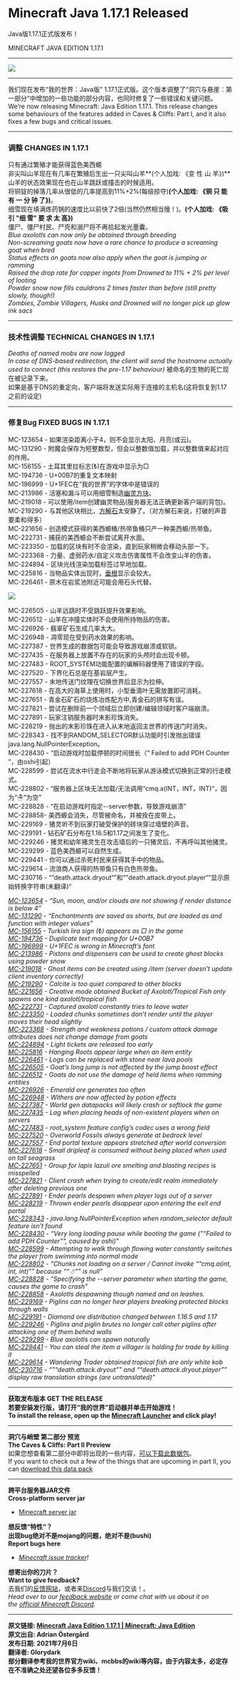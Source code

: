 # Minecraft Java 1.17.1 Released

Java版1.17.1正式版发布！​

MINECRAFT JAVA EDITION 1.17.1​

****

![](pic\2021081802\1629266436064.png)

****

我们现在发布“我的世界：Java版" 1.17.1正式版。这个版本调整了“洞穴与悬崖：第一部分”中增加的一些功能的部分内容，也同时修复了一些错误和关键问题。  
We’re now releasing Minecraft: Java Edition 1.17.1. This release changes some behaviours of the features added in Caves & Cliffs: Part I, and it also fixes a few bugs and critical issues.

****

### 调整 CHANGES IN 1.17.1​

只有通过繁殖才能获得蓝色美西螈  
非尖叫山羊现在有几率在繁殖后生出一只尖叫山羊**(个人加戏: 《变 性 山 羊》)**  
山羊的状态效果现在也在山羊跳跃或撞击的时候适用。  
将铜锭的掉落几率从很低的几率提高到11%+2%(每级掠夺)**(个人加戏: 《铜 只 能 有 一 分 钟 了》)**。  
细雪现在填满炼药锅的速度比以前快了2倍(当然仍然相当慢！)。**(个人加戏: 《吸 引 "细 雪" 要 求 太 高》)**  
僵尸、僵尸村民、尸壳和溺尸将不再拾起发光墨囊。  
*Blue axolotls can now only be obtained through breeding  
Non-screaming goats now have a rare chance to produce a screaming goat when bred  
Status effects on goats now also apply when the goat is jumping or ramming  
Raised the drop rate for copper ingots from Drowned to 11% + 2% per level of looting  
Powder snow now fills cauldrons 2 times faster than before (still pretty slowly, though!)  
Zombies, Zombie Villagers, Husks and Drowned will no longer pick up glow ink sacs*

* * *

### 技术性调整 TECHNICAL CHANGES IN 1.17.1​

*Deaths of named mobs are now logged  
In case of DNS-based redirection, the client will send the hostname actually used to connect (this restores the pre-1.17 behaviour)*
被命名的生物的死亡现在被记录下来。  
如果是基于DNS的重定向，客户端将发送实际用于连接的主机名(这将恢复到1.17之前的设定)  

* * *

### 修复Bug FIXED BUGS IN 1.17.1​

MC-123654 - 如果渲染距离小于4，则不会显示太阳、月亮(或云)。  
MC-131290 - 附魔会保存为短整数型，但会以整数值加载，并以整数值来起对应的作用。  
MC-156155 - 土耳其里拉标志(₺)在游戏中显示为□  
MC-194736 - U+00B7的重复文本映射  
MC-196999 - U+1FEC在“我的世界”的字体中是错误的  
MC-213986 - 活塞和漏斗可以用细雪制造[幽灵方块](https://www.mcmod.cn/item/207030.html?jump=210728)。  
MC-219018 - 可以使用/item创建幽灵物品(服务器无法正确更新客户端的背包)。  
MC-219290 - 与其他区块相比，[方解石](https://www.baidu.com/link?url=G7byWsAQGOHf929LWxR7BsjTk8MwEM1-fS3WQqXDIAvhGnRqsHz8ktTEpbpXktU3_-cnZxgfHnNak_viAhHKwK&wd=&eqid=fe8cb81800087da000000005611c962a)太安静了。（对方解石来说，打破的声音要柔和得多）  
MC-221656 - 创造模式获得的美西螈桶/热带鱼桶只产一种美西螈/热带鱼。  
MC-222731 - 捕获的美西螈会不断尝试离开水面。  
MC-223350 - 加载的区块有时不会渲染，直到玩家稍微会移动头部一下。  
MC-223368 - 力量、虚弱药水/自定义攻击伤害属性不会改变山羊的伤害。  
MC-224894 - 区块光线渲染加载标签过早地加载。  
MC-225816 - 当物品实体出现时，[垂根](https://minecraft.fandom.com/wiki/Hanging_Roots)显示会较大。  
MC-226461 - 原木在岩浆池附近可能会用石头代替。 

![](pic\2021081802\1629264145248.png)

MC-226505 - 山羊远跳时不受跳跃提升效果影响。  
MC-226512 - 山羊在冲撞实体时不会使用所持物品的伤害。  
MC-226926 - 翡翠矿石生成几率太大。  
MC-226948 - 凋零现在受到药水效果的影响。  
MC-227387 - 世界生成的数据包可能会导致游戏崩溃或软锁。  
MC-227435 - 在服务器上放置不存在的玩家的头颅时会出现卡顿。  
MC-227483 - ROOT_SYSTEM功能配置的编解码器使用了错误的字段。  
MC-227520 - 下界化石总是在基岩层产生。  
MC-227557 - 末地传送门纹理在切换世界后显示为拉伸。  
MC-227618 - 在高大的海草上使用时，小型垂滴叶无需放置即可消耗。  
MC-227651 - 青金石矿石的烧炼冶炼配方中,青金石的拼写有误。  
MC-227821 - 尝试在删除前一个领域后立即创建/编辑领域时客户端崩溃。  
MC-227891 - 玩家注销服务器时末影珍珠消失。  
MC-228219 - 抛出的末影珍珠在进入从末地返回主世界的传送门时消失。  
MC-228343 - 找不到RANDOM_SELECTOR默认功能时引发抛出错误java.lang.NullPointerException。  
MC-228430 - “启动游戏时加载停顿的时间很长（“ Failed to add PDH Counter ”，由oshi引起）  
MC-228599 - 尝试在流水中行走会不断地将玩家从游泳模式切换到正常的行走模式。  
MC-228802 - “服务器上区块无法加载/无法调用“cmq.a(INT，INT，INT)“，因为“☃”为空”  
MC-228828 - “在启动游戏时指定--server参数，导致游戏崩溃”  
MC-228858- 美西螈会消失，尽管被命名，并被拴在皮带上。  
MC-229169 - 猪灵听不到玩家打破受保护的砖块穿过墙壁的声音。  
MC-229191 - 钻石矿石分布在1.16.5和1.17之间发生了变化。  
MC-229246 - 猪灵和幼年猪灵生在攻击墙后的一只猪灵后，不再呼叫其他猪灵。  
MC-229299 - 蓝色美西螈可以自然生成。  
MC-229441 - 你可以通过杀死村民来获得其手中的物品。  
MC-229614 - 流浪商人获得的热带鱼只有白色热带鱼。  
MC-230716 - “”death.attack.dryout“”和“”death.attack.dryout.player“”显示原始转换字符串(未翻译)“  

*[MC-123654](https://bugs.mojang.com/browse/MC-123654) - “Sun, moon, and/or clouds are not showing if render distance is below 4”  
[MC-131290](https://bugs.mojang.com/browse/MC-131290) - “Enchantments are saved as shorts, but are loaded as and function with integer values”  
[MC-156155](https://bugs.mojang.com/browse/MC-156155) - Turkish lira sign (₺) appears as □ in the game  
[MC-194736](https://bugs.mojang.com/browse/MC-194736) - Duplicate text mapping for U+00B7  
[MC-196999](https://bugs.mojang.com/browse/MC-196999) - U+1FEC is wrong in Minecraft’s font  
[MC-213986](https://bugs.mojang.com/browse/MC-213986) - Pistons and dispensers can be used to create ghost blocks using powder snow  
[MC-219018](https://bugs.mojang.com/browse/MC-219018) - Ghost items can be created using /item (server doesn’t update client inventory correctly)  
[MC-219290](https://bugs.mojang.com/browse/MC-219290) - Calcite is too quiet compared to other blocks  
[MC-221656](https://bugs.mojang.com/browse/MC-221656) - Creative mode obtained Bucket of Axolotl/Tropical Fish only spawns one kind axolotl/tropical fish  
[MC-222731](https://bugs.mojang.com/browse/MC-222731) - Captured axolotl constantly tries to leave water  
[MC-223350](https://bugs.mojang.com/browse/MC-223350) - Loaded chunks sometimes don’t render until the player moves their head slightly  
[MC-223368](https://bugs.mojang.com/browse/MC-223368) - Strength and weakness potions / custom attack damage attributes does not change damage from goats  
[MC-224894](https://bugs.mojang.com/browse/MC-224894) - Light tickets are released too early  
[MC-225816](https://bugs.mojang.com/browse/MC-225816) - Hanging Roots appear large when an item entity  
[MC-226461](https://bugs.mojang.com/browse/MC-226461) - Logs can be replaced with stone near lava pools  
[MC-226505](https://bugs.mojang.com/browse/MC-226505) - Goat’s long jump is not affected by the jump boost effect  
[MC-226512](https://bugs.mojang.com/browse/MC-226512) - Goats do not use the damage of held items when ramming entities  
[MC-226926](https://bugs.mojang.com/browse/MC-226926) - Emerald ore generates too often  
[MC-226948](https://bugs.mojang.com/browse/MC-226948) - Withers are now affected by potion effects  
[MC-227387](https://bugs.mojang.com/browse/MC-227387) - World gen datapacks will likely crash or softlock the game  
[MC-227435](https://bugs.mojang.com/browse/MC-227435) - Lag when placing heads of non-existent players when on servers  
[MC-227483](https://bugs.mojang.com/browse/MC-227483) - root_system feature config’s codec uses a wrong field  
[MC-227520](https://bugs.mojang.com/browse/MC-227520) - Overworld Fossils always generate at bedrock level  
[MC-227557](https://bugs.mojang.com/browse/MC-227557) - End portal texture appears stretched after world conversion  
[MC-227618](https://bugs.mojang.com/browse/MC-227618) - Small dripleaf is consumed without being placed when used on tall seagrass  
[MC-227651](https://bugs.mojang.com/browse/MC-227651) - Group for lapis lazuli ore smelting and blasting recipes is misspelled  
[MC-227821](https://bugs.mojang.com/browse/MC-227821) - Client crash when trying to create/edit realm immediately after deleting previous one  
[MC-227891](https://bugs.mojang.com/browse/MC-227891) - Ender pearls despawn when player logs out of a server  
[MC-228219](https://bugs.mojang.com/browse/MC-228219) - Thrown ender pearls disappear upon entering the exit end portal  
[MC-228343](https://bugs.mojang.com/browse/MC-228343) - java.lang.NullPointerException when random_selector default feature isn’t found  
[MC-228430](https://bugs.mojang.com/browse/MC-228430) - “Very long loading pause while booting the game (”“Failed to add PDH Counter”", caused by oshi)"  
[MC-228599](https://bugs.mojang.com/browse/MC-228599) - Attempting to walk through flowing water constantly switches the player from swimming into normal mode  
[MC-228802](https://bugs.mojang.com/browse/MC-228802) - “Chunks not loading on a server / Cannot invoke ““cmq.a(int, int, int)”” because ““☃”” is null”  
[MC-228828](https://bugs.mojang.com/browse/MC-228828) - “Specifying the --server parameter when starting the game, causes the game to crash”  
[MC-228858](https://bugs.mojang.com/browse/MC-228858) - Axolotls despawning though named and on leashes.  
[MC-229169](https://bugs.mojang.com/browse/MC-229169) - Piglins can no longer hear players breaking protected blocks through walls  
[MC-229191](https://bugs.mojang.com/browse/MC-229191) - Diamond ore distribution changed between 1.16.5 and 1.17  
[MC-229246](https://bugs.mojang.com/browse/MC-229246) - Piglins and piglin brutes no longer call other piglins after attacking one of them behind walls  
[MC-229299](https://bugs.mojang.com/browse/MC-229299) - Blue axolotls can spawn naturally  
[MC-229441](https://bugs.mojang.com/browse/MC-229441) - You can steal the item a villager is holding for trade by killing it  
[MC-229614](https://bugs.mojang.com/browse/MC-229614) - Wandering Trader obtained tropical fish are only white kob  
[MC-230716](https://bugs.mojang.com/browse/MC-230716) - “”“death.attack.dryout”" and ““death.attack.dryout.player”” display raw translation strings (are untranslated)"*  

* * *

**获取发布版本 GET THE RELEASE**  
**若要安装发行版，请打开“我的世界”启动器并单击开始游戏！  
To install the release, open up the [Minecraft Launcher](https://www.minecraft.net/download) and click play!**  

* * *

**洞穴与峭壁 第二部分 预览  
The Caves & Cliffs: Part II Preview**  
如果您想查看第二部分中即将出现的一些内容，[可以下载此数据包](https://launcher.mojang.com/v1/objects/622bf0fd298e1e164ecd05d866045ed5941283cf/CavesAndCliffsPreview.zip)。  
If you want to check out a few of the things that are upcoming in part II, you can [download this data pack](https://launcher.mojang.com/v1/objects/622bf0fd298e1e164ecd05d866045ed5941283cf/CavesAndCliffsPreview.zip)  

* * *

**跨平台服务器JAR文件  
Cross-platform server jar**  

* [Minecraft server jar](https://launcher.mojang.com/v1/objects/a16d67e5807f57fc4e550299cf20226194497dc2/server.jar)

**想反馈“特性“？  
出现bug绝对不是mojang的问题，绝对不是(bushi)  
Report bugs here**  

* [_Minecraft issue tracker_](https://aka.ms/snapshotbugs?ref=blog)_!_

**想寄出你的刀片？  
Want to give feedback?**  
去我们的[反馈网站](https://aka.ms/snapshotfeedback)，或者来[Discord](https://discordapp.com/invite/minecraft)与我们交谈！。  
_Head over to our [feedback website](https://aka.ms/snapshotfeedback) or come chat with us about it on the [official Minecraft Discord](https://discordapp.com/invite/minecraft)._  

* * *

**原文链接: [Minecraft Java Edition 1.17.1 | Minecraft: Java Edition](https://www.minecraft.net/en-us/article/minecraft-java-edition-1-17-1)  
原文出自: Adrian Östergård  
发布日期: 2021年7月6日  
翻译者: Glorydark  
部分翻译参考我的世界官方wiki、mcbbs的wiki等内容，由于内容太多，必定存在不准确之处还望各位多多反馈！**
